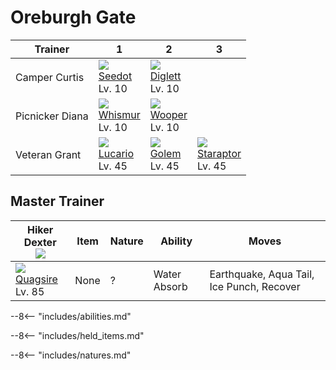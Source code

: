 # Oreburgh Gate

Trainer         | 1                               | 2                               | 3
---             | ---                             | ---                             | ---
Camper Curtis   | ![][273]<br>[Seedot]<br>Lv. 10  | ![][050]<br>[Diglett]<br>Lv. 10 | &nbsp;
Picnicker Diana | ![][293]<br>[Whismur]<br>Lv. 10 | ![][194]<br>[Wooper]<br>Lv. 10  | &nbsp;
Veteran Grant   | ![][448]<br>[Lucario]<br>Lv. 45 | ![][076]<br>[Golem]<br>Lv. 45   | ![][398]<br>[Staraptor]<br>Lv. 45

## Master Trainer

Hiker Dexter<br>![][hiker]       | Item | Nature | Ability      | Moves
---                              | ---  | ---    | ---          | ---
![][195]<br>[Quagsire]<br>Lv. 85 | None | ?      | Water Absorb | Earthquake, Aqua Tail, Ice Punch, Recover

--8<-- "includes/abilities.md"

--8<-- "includes/held_items.md"

--8<-- "includes/natures.md"

[Diglett]: ../../pokemon_changes/050/
[Golem]: ../../pokemon_changes/076/
[Wooper]: ../../pokemon_changes/194/
[Quagsire]: ../../pokemon_changes/195/
[Seedot]: ../../pokemon_changes/273/
[Whismur]: ../../pokemon_changes/293/
[Staraptor]: ../../pokemon_changes/398/
[Lucario]: ../../pokemon_changes/448/
[050]: ../img/pokemon/050.png
[076]: ../img/pokemon/076.png
[194]: ../img/pokemon/194.png
[195]: ../img/pokemon/195.png
[273]: ../img/pokemon/273.png
[293]: ../img/pokemon/293.png
[398]: ../img/pokemon/398.png
[448]: ../img/pokemon/448.png
[hiker]: ../img/trainer/hiker.png

